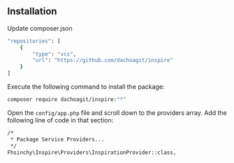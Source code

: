 ## Installation

Update composer.json

```bash
"repositories": [
    {
        "type": "vcs",
        "url": "https://github.com/dachoagit/inspire"
    }
]
```

Execute the following command to install the package:

```bash
composer require dachoagit/inspire:"*"
```

Open the `config/app.php` file and scroll down to the providers array.
Add the following line of code in that section:

```bash
/*
 * Package Service Providers...
 */
Fhsinchy\Inspire\Providers\InspirationProvider::class,
```
